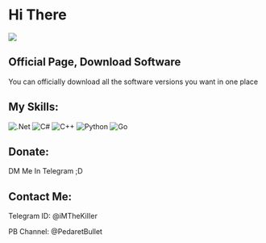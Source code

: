 # **Hi There**

<img align="Center" src = "https://github.com/MesbahMX/MesbahMX/assets/149060070/40121369-81bb-4e0b-a094-4a7f7478199d">

<h2 align="Left" >Official Page, Download Software</h2>
<p align="Left">You can officially download all the software versions you want in one place</p>

<h2 align="Left">My Skills:</h2>

![.Net](https://img.shields.io/badge/.NET-5C2D91?style=for-the-badge&logo=.net&logoColor=white) ![C#](https://img.shields.io/badge/c%23-%23239120.svg?style=for-the-badge&logo=c-sharp&logoColor=white) ![C++](https://img.shields.io/badge/c++-%2300599C.svg?style=for-the-badge&logo=c%2B%2B&logoColor=white) ![Python](https://img.shields.io/badge/python-3670A0?style=for-the-badge&logo=python&logoColor=ffdd54) ![Go](https://img.shields.io/badge/go-%2300ADD8.svg?style=for-the-badge&logo=go&logoColor=white)

<h2 align="Left">Donate:</h2>
<p a;ign="Left">DM Me In Telegram ;D</p>

<h2  align="Left">Contact Me:</h2>
<p a;ign="Left">Telegram ID: @iMTheKiIIer</p>
<p align="Left">PB Channel: @PedaretBullet</p>
